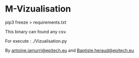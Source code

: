 # M-Vizualisation
pip3 freeze > requirements.txt

This binary can found any csv.

For execute : ./Vizualisation.py

By antoine.iamurri@epitech.eu and Baptiste.heraud@epitech.eu

